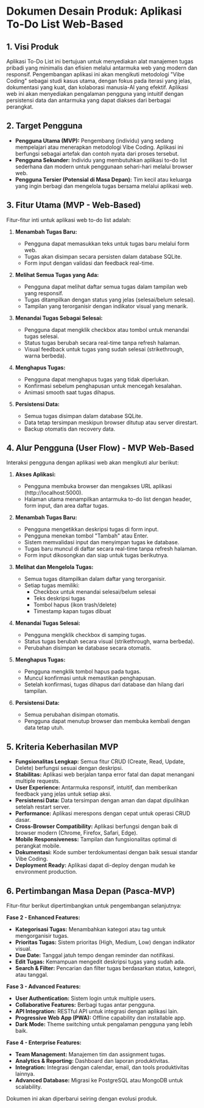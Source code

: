 # Dokumen Desain Produk: Aplikasi To-Do List Web-Based

## 1. Visi Produk

Aplikasi To-Do List ini bertujuan untuk menyediakan alat manajemen tugas pribadi yang minimalis dan efisien melalui antarmuka web yang modern dan responsif. Pengembangan aplikasi ini akan mengikuti metodologi "Vibe Coding" sebagai studi kasus utama, dengan fokus pada iterasi yang jelas, dokumentasi yang kuat, dan kolaborasi manusia-AI yang efektif. Aplikasi web ini akan menyediakan pengalaman pengguna yang intuitif dengan persistensi data dan antarmuka yang dapat diakses dari berbagai perangkat.

## 2. Target Pengguna

*   **Pengguna Utama (MVP):** Pengembang (individu) yang sedang mempelajari atau menerapkan metodologi Vibe Coding. Aplikasi ini berfungsi sebagai artefak dan contoh nyata dari proses tersebut.
*   **Pengguna Sekunder:** Individu yang membutuhkan aplikasi to-do list sederhana dan modern untuk penggunaan sehari-hari melalui browser web.
*   **Pengguna Tersier (Potensial di Masa Depan):** Tim kecil atau keluarga yang ingin berbagi dan mengelola tugas bersama melalui aplikasi web.

## 3. Fitur Utama (MVP - Web-Based)

Fitur-fitur inti untuk aplikasi web to-do list adalah:

1.  **Menambah Tugas Baru:**
    *   Pengguna dapat memasukkan teks untuk tugas baru melalui form web.
    *   Tugas akan disimpan secara persisten dalam database SQLite.
    *   Form input dengan validasi dan feedback real-time.

2.  **Melihat Semua Tugas yang Ada:**
    *   Pengguna dapat melihat daftar semua tugas dalam tampilan web yang responsif.
    *   Tugas ditampilkan dengan status yang jelas (selesai/belum selesai).
    *   Tampilan yang terorganisir dengan indikator visual yang menarik.

3.  **Menandai Tugas Sebagai Selesai:**
    *   Pengguna dapat mengklik checkbox atau tombol untuk menandai tugas selesai.
    *   Status tugas berubah secara real-time tanpa refresh halaman.
    *   Visual feedback untuk tugas yang sudah selesai (strikethrough, warna berbeda).

4.  **Menghapus Tugas:**
    *   Pengguna dapat menghapus tugas yang tidak diperlukan.
    *   Konfirmasi sebelum penghapusan untuk mencegah kesalahan.
    *   Animasi smooth saat tugas dihapus.

5.  **Persistensi Data:**
    *   Semua tugas disimpan dalam database SQLite.
    *   Data tetap tersimpan meskipun browser ditutup atau server direstart.
    *   Backup otomatis dan recovery data.

## 4. Alur Pengguna (User Flow) - MVP Web-Based

Interaksi pengguna dengan aplikasi web akan mengikuti alur berikut:

1.  **Akses Aplikasi:**
    *   Pengguna membuka browser dan mengakses URL aplikasi (http://localhost:5000).
    *   Halaman utama menampilkan antarmuka to-do list dengan header, form input, dan area daftar tugas.

2.  **Menambah Tugas Baru:**
    *   Pengguna mengetikkan deskripsi tugas di form input.
    *   Pengguna menekan tombol "Tambah" atau Enter.
    *   Sistem memvalidasi input dan menyimpan tugas ke database.
    *   Tugas baru muncul di daftar secara real-time tanpa refresh halaman.
    *   Form input dikosongkan dan siap untuk tugas berikutnya.

3.  **Melihat dan Mengelola Tugas:**
    *   Semua tugas ditampilkan dalam daftar yang terorganisir.
    *   Setiap tugas memiliki:
        *   Checkbox untuk menandai selesai/belum selesai
        *   Teks deskripsi tugas
        *   Tombol hapus (ikon trash/delete)
        *   Timestamp kapan tugas dibuat

4.  **Menandai Tugas Selesai:**
    *   Pengguna mengklik checkbox di samping tugas.
    *   Status tugas berubah secara visual (strikethrough, warna berbeda).
    *   Perubahan disimpan ke database secara otomatis.

5.  **Menghapus Tugas:**
    *   Pengguna mengklik tombol hapus pada tugas.
    *   Muncul konfirmasi untuk memastikan penghapusan.
    *   Setelah konfirmasi, tugas dihapus dari database dan hilang dari tampilan.

6.  **Persistensi Data:**
    *   Semua perubahan disimpan otomatis.
    *   Pengguna dapat menutup browser dan membuka kembali dengan data tetap utuh.

## 5. Kriteria Keberhasilan MVP

*   **Fungsionalitas Lengkap:** Semua fitur CRUD (Create, Read, Update, Delete) berfungsi sesuai dengan deskripsi.
*   **Stabilitas:** Aplikasi web berjalan tanpa error fatal dan dapat menangani multiple requests.
*   **User Experience:** Antarmuka responsif, intuitif, dan memberikan feedback yang jelas untuk setiap aksi.
*   **Persistensi Data:** Data tersimpan dengan aman dan dapat dipulihkan setelah restart server.
*   **Performance:** Aplikasi merespons dengan cepat untuk operasi CRUD dasar.
*   **Cross-Browser Compatibility:** Aplikasi berfungsi dengan baik di browser modern (Chrome, Firefox, Safari, Edge).
*   **Mobile Responsiveness:** Tampilan dan fungsionalitas optimal di perangkat mobile.
*   **Dokumentasi:** Kode sumber terdokumentasi dengan baik sesuai standar Vibe Coding.
*   **Deployment Ready:** Aplikasi dapat di-deploy dengan mudah ke environment production.

## 6. Pertimbangan Masa Depan (Pasca-MVP)

Fitur-fitur berikut dipertimbangkan untuk pengembangan selanjutnya:

**Fase 2 - Enhanced Features:**
*   **Kategorisasi Tugas:** Menambahkan kategori atau tag untuk mengorganisir tugas.
*   **Prioritas Tugas:** Sistem prioritas (High, Medium, Low) dengan indikator visual.
*   **Due Date:** Tanggal jatuh tempo dengan reminder dan notifikasi.
*   **Edit Tugas:** Kemampuan mengedit deskripsi tugas yang sudah ada.
*   **Search & Filter:** Pencarian dan filter tugas berdasarkan status, kategori, atau tanggal.

**Fase 3 - Advanced Features:**
*   **User Authentication:** Sistem login untuk multiple users.
*   **Collaborative Features:** Berbagi tugas antar pengguna.
*   **API Integration:** RESTful API untuk integrasi dengan aplikasi lain.
*   **Progressive Web App (PWA):** Offline capability dan installable app.
*   **Dark Mode:** Theme switching untuk pengalaman pengguna yang lebih baik.

**Fase 4 - Enterprise Features:**
*   **Team Management:** Manajemen tim dan assignment tugas.
*   **Analytics & Reporting:** Dashboard dan laporan produktivitas.
*   **Integration:** Integrasi dengan calendar, email, dan tools produktivitas lainnya.
*   **Advanced Database:** Migrasi ke PostgreSQL atau MongoDB untuk scalability.

Dokumen ini akan diperbarui seiring dengan evolusi produk.
